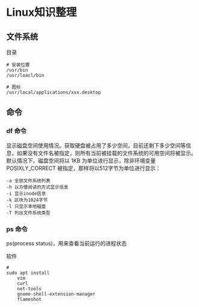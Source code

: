 # Linux知识整理

## 文件系统

目录

```
# 安装位置
/usr/bin
/usr/loacl/bin

# 图标
/usr/local/applications/xxx.desktop
```

## 命令

### df 命令

显示磁盘空间使用情况。获取硬盘被占用了多少空间，目前还剩下多少空间等信息，如果没有文件名被指定，则所有当前被挂载的文件系统的可用空间将被显示。默认情况下，磁盘空间将以 1KB 为单位进行显示，除非环境变量 POSIXLY_CORRECT 被指定，那样将以512字节为单位进行显示：

```shell
-a 全部文件系统列表
-h 以方便阅读的方式显示信息
-i 显示inode信息
-k 区块为1024字节
-l 只显示本地磁盘
-T 列出文件系统类型
```

### ps 命令

ps(process status)，用来查看当前运行的进程状态



软件

```
#
sudo apt install 
	vim 
	curl 
	net-tools
    gnome-shell-extension-manager
	flameshot
```



